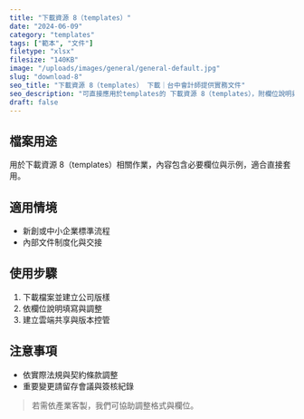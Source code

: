 ```yaml
---
title: "下載資源 8（templates）"
date: "2024-06-09"
category: "templates"
tags: ["範本", "文件"]
filetype: "xlsx"
filesize: "140KB"
image: "/uploads/images/general/general-default.jpg"
slug: "download-8"
seo_title: "下載資源 8（templates） 下載｜台中會計師提供實務文件"
seo_description: "可直接應用於templates的 下載資源 8（templates），附欄位說明與步驟，協助快速落地。"
draft: false
---
```



## 檔案用途
用於下載資源 8（templates）相關作業，內容包含必要欄位與示例，適合直接套用。

## 適用情境
- 新創或中小企業標準流程
- 內部文件制度化與交接

## 使用步驟
1. 下載檔案並建立公司版樣
2. 依欄位說明填寫與調整
3. 建立雲端共享與版本控管

## 注意事項
- 依實際法規與契約條款調整
- 重要變更請留存會議與簽核紀錄

> 若需依產業客製，我們可協助調整格式與欄位。

